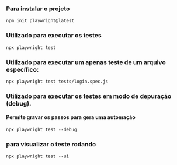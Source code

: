 ### Para instalar o projeto
`npm init playwright@latest`

### Utilizado para executar os testes
`npx playwright test`

### Utilizado para executar um apenas teste de um arquivo específico:
`npx playwright test tests/login.spec.js`

### Utilizado para executar os testes em modo de depuração (debug).
#### Permite gravar os passos para gera uma automação
`npx playwright test --debug`

### para visualizar o teste rodando
`npx playwright test --ui`